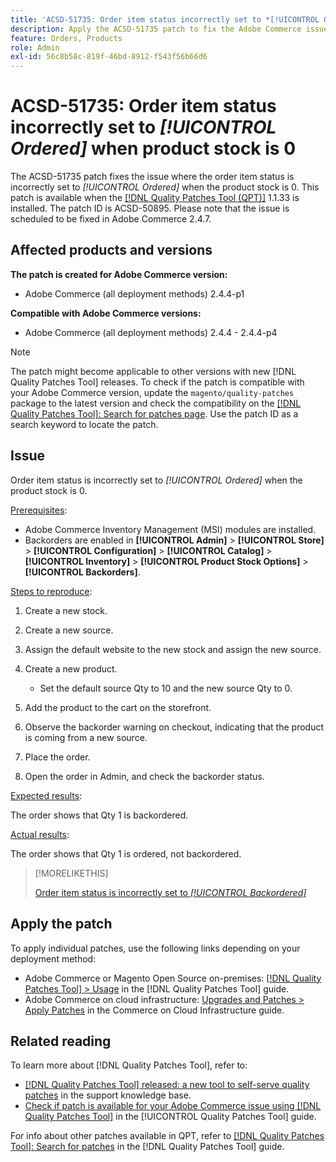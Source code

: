 ```yaml
---
title: 'ACSD-51735: Order item status incorrectly set to *[!UICONTROL Ordered]* when product stock is 0'
description: Apply the ACSD-51735 patch to fix the Adobe Commerce issue where the order item status is incorrectly set to *[!UICONTROL Ordered]* when the product stock is 0.
feature: Orders, Products
role: Admin
exl-id: 56c8b58c-819f-46bd-8912-f543f56b66d6
---
```

# ACSD-51735: Order item status incorrectly set to *[!UICONTROL Ordered]* when product stock is 0

The ACSD-51735 patch fixes the issue where the order item status is incorrectly set to *[!UICONTROL Ordered]* when the product stock is 0. This patch is available when the [[!DNL Quality Patches Tool (QPT)]](https://experienceleague.adobe.com/en/docs/commerce-knowledge-base/kb/announcements/commerce-announcements/magento-quality-patches-released-new-tool-to-self-serve-quality-patches) 1.1.33 is installed. The patch ID is ACSD-50895. Please note that the issue is scheduled to be fixed in Adobe Commerce 2.4.7. 

## Affected products and versions

**The patch is created for Adobe Commerce version:**

* Adobe Commerce (all deployment methods) 2.4.4-p1

**Compatible with Adobe Commerce versions:**

* Adobe Commerce (all deployment methods) 2.4.4 - 2.4.4-p4

>[!NOTE]
>
>The patch might become applicable to other versions with new [!DNL Quality Patches Tool] releases. To check if the patch is compatible with your Adobe Commerce version, update the `magento/quality-patches` package to the latest version and check the compatibility on the [[!DNL Quality Patches Tool]: Search for patches page](https://experienceleague.adobe.com/tools/commerce-quality-patches/index.html). Use the patch ID as a search keyword to locate the patch.

## Issue

Order item status is incorrectly set to *[!UICONTROL Ordered]* when the product stock is 0.

<u>Prerequisites</u>:

* Adobe Commerce Inventory Management (MSI) modules are installed.
* Backorders are enabled in **[!UICONTROL Admin]** > **[!UICONTROL Store]** > **[!UICONTROL Configuration]** > **[!UICONTROL Catalog]** > **[!UICONTROL Inventory]** > **[!UICONTROL Product Stock Options]** > **[!UICONTROL Backorders]**.

<u>Steps to reproduce</u>:

1. Create a new stock.
1. Create a new source.
1. Assign the default website to the new stock and assign the new source.
1. Create a new product.

    * Set the default source Qty to 10 and the new source Qty to 0.

1. Add the product to the cart on the storefront.
1. Observe the backorder warning on checkout, indicating that the product is coming from a new source.
1. Place the order.
1. Open the order in Admin, and check the backorder status.

<u>Expected results</u>:

The order shows that Qty 1 is backordered.

<u>Actual results</u>:

The order shows that Qty 1 is ordered, not backordered.

>[!MORELIKETHIS]
>
>[Order item status is incorrectly set to *[!UICONTROL Backordered]*](/help/tools/quality-patches-tool/patches-available-in-qpt/v1-1-33/acsd-51408-order-item-status-is-set-to-backordered.md)

## Apply the patch

To apply individual patches, use the following links depending on your deployment method:

* Adobe Commerce or Magento Open Source on-premises: [[!DNL Quality Patches Tool] > Usage](/help/tools/quality-patches-tool/usage.md) in the [!DNL Quality Patches Tool] guide.
* Adobe Commerce on cloud infrastructure: [Upgrades and Patches > Apply Patches](https://experienceleague.adobe.com/docs/commerce-cloud-service/user-guide/develop/upgrade/apply-patches.html) in the Commerce on Cloud Infrastructure guide.

## Related reading

To learn more about [!DNL Quality Patches Tool], refer to:

* [[!DNL Quality Patches Tool] released: a new tool to self-serve quality patches](https://experienceleague.adobe.com/en/docs/commerce-knowledge-base/kb/announcements/commerce-announcements/magento-quality-patches-released-new-tool-to-self-serve-quality-patches) in the support knowledge base.
* [Check if patch is available for your Adobe Commerce issue using [!DNL Quality Patches Tool]](/help/tools/quality-patches-tool/patches-available-in-qpt/check-patch-for-magento-issue-with-magento-quality-patches.md) in the [!UICONTROL Quality Patches Tool] guide.


For info about other patches available in QPT, refer to [[!DNL Quality Patches Tool]: Search for patches](https://experienceleague.adobe.com/tools/commerce-quality-patches/index.html) in the [!DNL Quality Patches Tool] guide.
